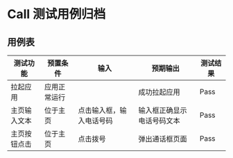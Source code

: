 # Call 测试用例归档

## 用例表

|测试功能|预置条件|输入|预期输出|测试结果|
|--------------------------------|--------------------------------|--------------------------------|--------------------------------|--------------------------------|
|拉起应用|	 应用正常运行|		|成功拉起应用|Pass|
|主页输入文本|	位于主页|     点击输入框，输入电话号码|输入框正确显示电话号码文本|Pass|
|主页按钮点击|	位于主页|     点击拨号|  弹出通话框页面 |Pass|



